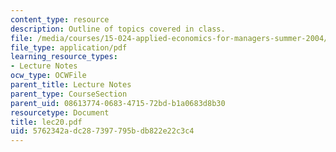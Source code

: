 ```yaml
---
content_type: resource
description: Outline of topics covered in class.
file: /media/courses/15-024-applied-economics-for-managers-summer-2004/5762342adc287397795bdb822e22c3c4_lec20.pdf
file_type: application/pdf
learning_resource_types:
- Lecture Notes
ocw_type: OCWFile
parent_title: Lecture Notes
parent_type: CourseSection
parent_uid: 08613774-0683-4715-72bd-b1a0683d8b30
resourcetype: Document
title: lec20.pdf
uid: 5762342a-dc28-7397-795b-db822e22c3c4
---
```

